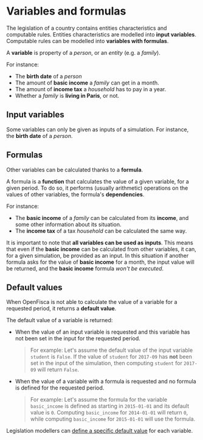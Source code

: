 # Variables and formulas

The legislation of a country contains entities characteristics and computable rules. Entities characteristics are modelled into **input variables**. Computable rules can be modelled into **variables with formulas**.

A **variable** is property of a _person_, or an _entity_ (e.g. a _family_).

For instance:

* The **birth date** of a _person_
* The amount of **basic income** a _family_ can get in a month.
* The amount of **income tax** a _household_ has to pay in a year.
* Whether a _family_ is **living in Paris**, or not.

## Input variables

Some variables can only be given as inputs of a simulation. For instance, the **birth date** of a _person_.

## Formulas

Other variables can be calculated thanks to a **formula**.

A formula is a **function** that calculates the value of a given variable, for a given period. To do so, it performs (usually arithmetic) operations on the values of other variables, the formula's **dependencies**.

For instance:

* The **basic income** of a _family_ can be calculated from its **income**, and some other information about its situation.
* The **income tax** of a tax _household_ can be calculated the same way.

It is important to note that **all variables can be used as inputs**. This means that even if the **basic income** can be calculated from other variables, it can, for a given simulation, be provided as an input. In this situation if another formula asks for the value of **basic income** for a month, the input value will be returned, and the **basic income** formula _won't be executed_.

## Default values

When OpenFisca is not able to calculate the value of a variable for a requested period, it returns a **default value**.

The default value of a variable is returned:

* When the value of an input variable is requested and this variable has not been set in the input for the requested period.
    > For example:
    > Let's assume the default value of the input variable `student` is `False`. If the value of `student` for `2017-09` has **not** been set in the input of the simulation, then computing `student` for `2017-09` will return `False`.
* When the value of a variable with a formula is requested and no formula is defined for the requested period.
    > For example:
    > Let's assume the formula for the variable `basic_income` is defined as starting in `2015-01-01` and its default value is `0`. Computing `basic_income` for `2014-01-01` will return `0`, while computing `basic_income` for `2015-01-01` will use the formula.

Legislation modellers can [define a specific default value](../coding-the-legislation/20_input_variables.md#setting-a-default-value) for each variable.
